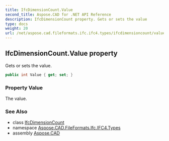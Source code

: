 ```yaml
---
title: IfcDimensionCount.Value
second_title: Aspose.CAD for .NET API Reference
description: IfcDimensionCount property. Gets or sets the value
type: docs
weight: 20
url: /net/aspose.cad.fileformats.ifc.ifc4.types/ifcdimensioncount/value/
---
```

## IfcDimensionCount.Value property

Gets or sets the value.

```csharp
public int Value { get; set; }
```

### Property Value

The value.

### See Also

* class [IfcDimensionCount](../)
* namespace [Aspose.CAD.FileFormats.Ifc.IFC4.Types](../../ifcdimensioncount/)
* assembly [Aspose.CAD](../../../)


